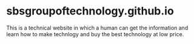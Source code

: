 # sbsgroupoftechnology.github.io
This is a technical website in which a human can get the information  and learn how to make technlogy and buy the best technology at low price.
